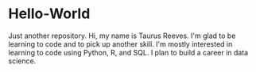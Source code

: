 # Hello-World
Just another repository.
Hi, my name is Taurus Reeves. I'm glad to be learning to code and to pick up another skill. I'm mostly interested in learning to code using Python, R, and SQL. I plan to build a career in data science.
